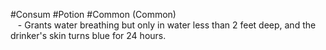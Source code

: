 #Consum #Potion #Common
(Common)  
   - Grants water breathing but only in water less than 2 feet deep, and the drinker's skin turns blue for 24 hours.  
